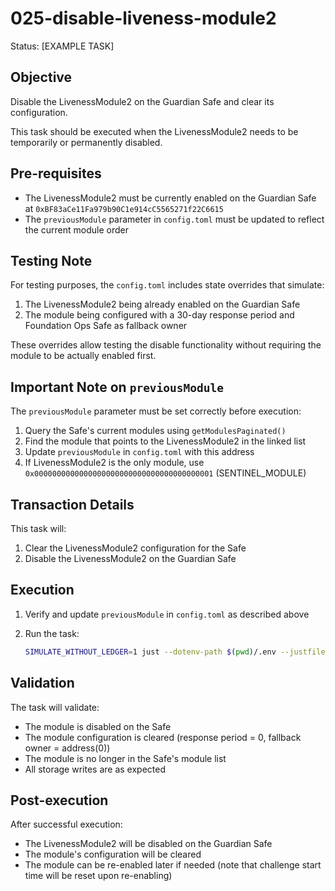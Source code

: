 # 025-disable-liveness-module2

Status: [EXAMPLE TASK]

## Objective

Disable the LivenessModule2 on the Guardian Safe and clear its configuration.

This task should be executed when the LivenessModule2 needs to be temporarily or permanently disabled.

## Pre-requisites

- The LivenessModule2 must be currently enabled on the Guardian Safe at `0xBF83aCe11Fa979b90C1e914cC5565271f22C6615`
- The `previousModule` parameter in `config.toml` must be updated to reflect the current module order

## Testing Note

For testing purposes, the `config.toml` includes state overrides that simulate:
1. The LivenessModule2 being already enabled on the Guardian Safe
2. The module being configured with a 30-day response period and Foundation Ops Safe as fallback owner

These overrides allow testing the disable functionality without requiring the module to be actually enabled first.

## Important Note on `previousModule`

The `previousModule` parameter must be set correctly before execution:
1. Query the Safe's current modules using `getModulesPaginated()`
2. Find the module that points to the LivenessModule2 in the linked list
3. Update `previousModule` in `config.toml` with this address
4. If LivenessModule2 is the only module, use `0x0000000000000000000000000000000000000001` (SENTINEL_MODULE)

## Transaction Details

This task will:
1. Clear the LivenessModule2 configuration for the Safe
2. Disable the LivenessModule2 on the Guardian Safe

## Execution

1. Verify and update `previousModule` in `config.toml` as described above

2. Run the task:
   ```bash
   SIMULATE_WITHOUT_LEDGER=1 just --dotenv-path $(pwd)/.env --justfile ../../../../../src/improvements/justfile simulate
   ```

## Validation

The task will validate:
- The module is disabled on the Safe
- The module configuration is cleared (response period = 0, fallback owner = address(0))
- The module is no longer in the Safe's module list
- All storage writes are as expected

## Post-execution

After successful execution:
- The LivenessModule2 will be disabled on the Guardian Safe
- The module's configuration will be cleared
- The module can be re-enabled later if needed (note that challenge start time will be reset upon re-enabling)